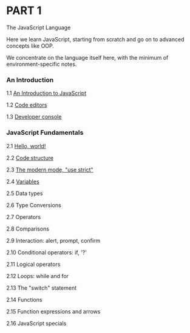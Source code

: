 # PART 1

The JavaScript Language

Here we learn JavaScript, starting from scratch and go on to advanced concepts like OOP.

We concentrate on the language itself here, with the minimum of environment-specific notes.

### An Introduction

1.1 [An Introduction to JavaScript](https://github.com/Bunlong/The-Modern-JavaScript-Tutorial/wiki/1.1-An-Introduction-to-JavaScript)

1.2 [Code editors](https://github.com/Bunlong/The-Modern-JavaScript-Tutorial/wiki/1.2-Code-editors)

1.3 [Developer console](https://github.com/Bunlong/The-Modern-JavaScript-Tutorial/wiki/1.3-Developer-console)

### JavaScript Fundamentals

2.1 [Hello, world!](https://github.com/Bunlong/The-Modern-JavaScript-Tutorial/wiki/2.1-Hello,-world!)

2.2 [Code structure](https://github.com/Bunlong/The-Modern-JavaScript-Tutorial/wiki/2.2-Code-structure)

2.3 [The modern mode, "use strict"](https://github.com/Bunlong/The-Modern-JavaScript-Tutorial/wiki/2.3-The-modern-mode,-%22use-strict%22)

2.4 [Variables](https://github.com/Bunlong/The-Modern-JavaScript-Tutorial/wiki/2.4-Variables)

2.5 Data types

2.6 Type Conversions

2.7 Operators

2.8 Comparisons

2.9 Interaction: alert, prompt, confirm

2.10 Conditional operators: if, '?'

2.11 Logical operators

2.12 Loops: while and for

2.13 The "switch" statement

2.14 Functions

2.15 Function expressions and arrows

2.16 JavaScript specials
